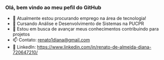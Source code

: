 ### Olá, bem vindo ao meu pefil do GitHub

- 🔭 Atualmente estou procurando emprego na área de tecnologia!
- 🌱 Cursando Análise e Desenvolvimento de Sistemas na PUCPR
- 👯 Estou em busca de avançar meus conhecimentos contribuindo para projetos
- 📫 Contato: renato1diana@gmail.com
- 🔗 LinkedIn: https://www.linkedin.com/in/renato-de-almeida-diana-720647210/

<!--
**Griefer-gif/Griefer-gif** is a ✨ _special_ ✨ repository because its `README.md` (this file) appears on your GitHub profile.

Here are some ideas to get you started:

- 🔭 I’m currently working on ...
- 🌱 I’m currently learning ...
- 👯 I’m looking to collaborate on ...
- 🤔 I’m looking for help with ...
- 💬 Ask me about ...
- 📫 How to reach me: ...
- 😄 Pronouns: ...
- ⚡ Fun fact: ...
-->
